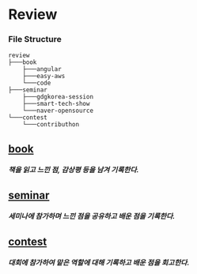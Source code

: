 # Review

### File Structure

```
review
├───book
	├───angular
	├───easy-aws
	└───code
├───seminar
	├───gdgkorea-session
	├───smart-tech-show
	└───naver-opensource
└───contest
	└───contributhon
```

## [book](/review/book/)  
  
##### 책을 읽고 느낀 점, 감상평 등을 남겨 기록한다.  

## [seminar](/review/seminar/)  

##### 세미나에 참가하며 느낀 점을 공유하고 배운 점을 기록한다.    

## [contest](/review/contest/)  

##### 대회에 참가하여 맡은 역할에 대해 기록하고 배운 점을 회고한다.  

